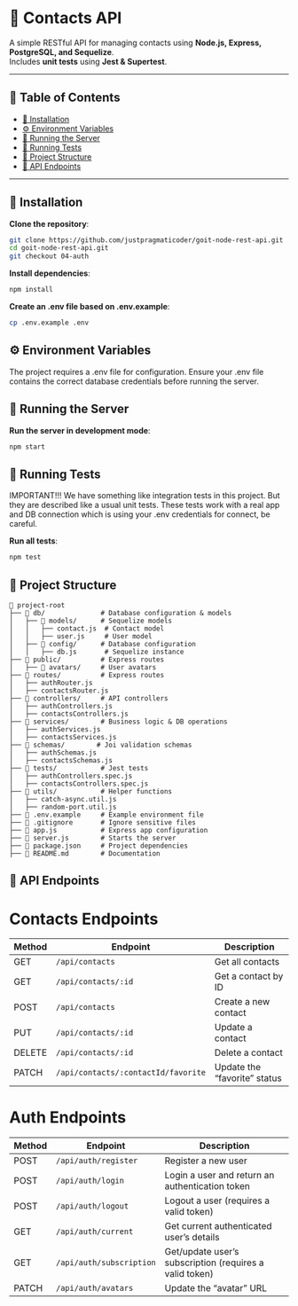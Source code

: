 # 📌 Contacts API

A simple RESTful API for managing contacts using **Node.js, Express, PostgreSQL, and Sequelize**.  
Includes **unit tests** using **Jest & Supertest**.

---

## 📖 Table of Contents

-   [📌 Installation](#installation)
-   [⚙️ Environment Variables](#environment-variables)
-   [🚀 Running the Server](#running-the-server)
-   [🧪 Running Tests](#running-tests)
-   [📂 Project Structure](#project-structure)
-   [🔗 API Endpoints](#api-endpoints)

---

## 📌 Installation

**Clone the repository**:

```sh
git clone https://github.com/justpragmaticoder/goit-node-rest-api.git
cd goit-node-rest-api.git
git checkout 04-auth
```

**Install dependencies**:

```sh
npm install
```

**Create an .env file based on .env.example**:

```sh
cp .env.example .env
```

## ⚙️ Environment Variables

The project requires a .env file for configuration.
Ensure your .env file contains the correct database credentials before running the server.

## 🚀 Running the Server

**Run the server in development mode**:

```sh
npm start
```

## 🧪 Running Tests

IMPORTANT!!! We have something like integration tests in this project.
But they are described like a usual unit tests.
These tests work with a real app and DB connection which is using your .env credentials for connect, be careful.

**Run all tests**:

```sh
npm test
```

## 📂 Project Structure

```
📂 project-root
├── 📂 db/              # Database configuration & models
│   ├── 📂 models/      # Sequelize models
│   │   ├── contact.js  # Contact model
│   │   ├── user.js     # User model
│   ├── 📂 config/      # Database configuration
│   │   ├── db.js       # Sequelize instance
├── 📂 public/          # Express routes
│   ├── 📂 avatars/     # User avatars
├── 📂 routes/          # Express routes
│   ├── authRouter.js
│   ├── contactsRouter.js
├── 📂 controllers/     # API controllers
│   ├── authControllers.js
│   ├── contactsControllers.js
├── 📂 services/        # Business logic & DB operations
│   ├── authServices.js
│   ├── contactsServices.js
├── 📂 schemas/        # Joi validation schemas
│   ├── authSchemas.js
│   ├── contactsSchemas.js
├── 📂 tests/           # Jest tests
│   ├── authControllers.spec.js
│   ├── contactsControllers.spec.js
├── 📂 utils/           # Helper functions
│   ├── catch-async.util.js
│   ├── random-port.util.js
├── 📜 .env.example     # Example environment file
├── 📜 .gitignore       # Ignore sensitive files
├── 📜 app.js           # Express app configuration
├── 📜 server.js        # Starts the server
├── 📜 package.json     # Project dependencies
├── 📜 README.md        # Documentation
```

## 🔗 API Endpoints

# Contacts Endpoints

| Method | Endpoint                            | Description                  |
| ------ | ----------------------------------- | ---------------------------- |
| GET    | `/api/contacts`                     | Get all contacts             |
| GET    | `/api/contacts/:id`                 | Get a contact by ID          |
| POST   | `/api/contacts`                     | Create a new contact         |
| PUT    | `/api/contacts/:id`                 | Update a contact             |
| DELETE | `/api/contacts/:id`                 | Delete a contact             |
| PATCH  | `/api/contacts/:contactId/favorite` | Update the “favorite” status |

# Auth Endpoints

| Method | Endpoint                 | Description                                             |
| ------ | ------------------------ | ------------------------------------------------------- |
| POST   | `/api/auth/register`     | Register a new user                                     |
| POST   | `/api/auth/login`        | Login a user and return an authentication token         |
| POST   | `/api/auth/logout`       | Logout a user (requires a valid token)                  |
| GET    | `/api/auth/current`      | Get current authenticated user’s details                |
| GET    | `/api/auth/subscription` | Get/update user’s subscription (requires a valid token) |
| PATCH  | `/api/auth/avatars`      | Update the “avatar” URL                                 |

